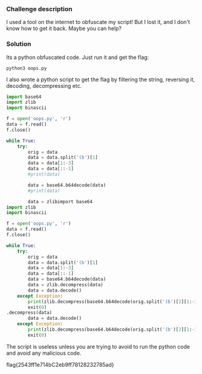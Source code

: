 ### Challenge description

I used a tool on the internet to obfuscate my script!
But I lost it, and I don't know how to get it back.
Maybe you can help?

### Solution

Its a python obfuscated code. Just run it and get the flag:

```
python3 oops.py
```
I also wrote a python script to get the flag by filtering the string, reversing it, decoding, decompressing etc.

```python
import base64
import zlib
import binascii

f = open('oops.py', 'r')
data = f.read()
f.close()

while True:
	try:
		orig = data
		data = data.split('(b')[1]
		data = data[1:-3]
		data = data[::-1]
		#print(data)

		data = base64.b64decode(data) 
		#print(data)

		data = zlibimport base64
import zlib
import binascii

f = open('oops.py', 'r')
data = f.read()
f.close()

while True:
	try:
		orig = data
		data = data.split('(b')[1]
		data = data[1:-3]
		data = data[::-1]
		data = base64.b64decode(data) 
		data = zlib.decompress(data)
		data = data.decode()
	except Exception:
		print(zlib.decompress(base64.b64decode(orig.split('(b')[2][1:-13])).decode())
		exit(0)
.decompress(data)
		data = data.decode()
	except Exception:
		print(zlib.decompress(base64.b64decode(orig.split('(b')[2][1:-13])).decode())
		exit(0)
```

The script is useless unless you are trying to avoid to run the python code and avoid any malicious code.

flag{2543ff1e714bC2eb9ff78128232785ad}